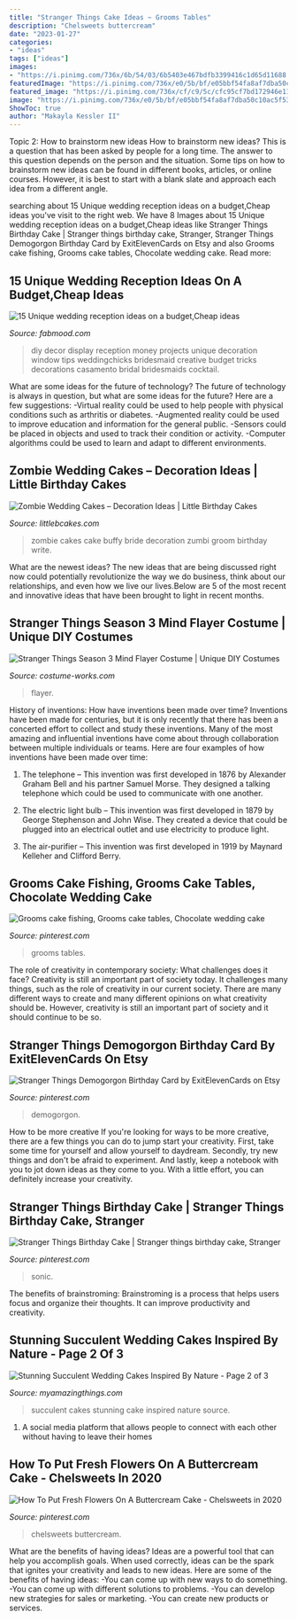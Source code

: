 ```yaml
---
title: "Stranger Things Cake Ideas ~ Grooms Tables"
description: "Chelsweets buttercream"
date: "2023-01-27"
categories:
- "ideas"
tags: ["ideas"]
images:
- "https://i.pinimg.com/736x/6b/54/03/6b5403e467bdfb3399416c1d65d11688.jpg"
featuredImage: "https://i.pinimg.com/736x/e0/5b/bf/e05bbf54fa8af7dba50c10ac5f53900e.jpg"
featured_image: "https://i.pinimg.com/736x/cf/c9/5c/cfc95cf7bd172946e11054fc7c35378c.jpg"
image: "https://i.pinimg.com/736x/e0/5b/bf/e05bbf54fa8af7dba50c10ac5f53900e.jpg"
ShowToc: true
author: "Makayla Kessler II"
---
```



Topic 2: How to brainstorm new ideas
How to brainstorm new ideas? This is a question that has been asked by people for a long time. The answer to this question depends on the person and the situation. Some tips on how to brainstorm new ideas can be found in different books, articles, or online courses. However, it is best to start with a blank slate and approach each idea from a different angle.

	

		
searching about 15 Unique wedding reception ideas on a budget,Cheap ideas you've visit to the right web. We have 8 Images about 15 Unique wedding reception ideas on a budget,Cheap ideas like Stranger Things Birthday Cake | Stranger things birthday cake, Stranger, Stranger Things Demogorgon Birthday Card by ExitElevenCards on Etsy and also Grooms cake fishing, Grooms cake tables, Chocolate wedding cake. Read more:
		
    
## 15 Unique Wedding Reception Ideas On A Budget,Cheap Ideas

<img loading=lazy src="http://www.fabmood.com/wp-content/uploads/2015/08/unique-wedding-reception-ideas12.jpg" onerror="this.onerror=null;this.src='https://tse2.mm.bing.net/th?id=OIP.w0WM4L0_EBmVcV_7TapkKQHaLH&amp;pid=15.1';" alt="15 Unique wedding reception ideas on a budget,Cheap ideas">

_Source: fabmood.com_

>diy decor display reception money projects unique decoration window tips weddingchicks bridesmaid creative budget tricks decorations casamento bridal bridesmaids cocktail. 

	

What are some ideas for the future of technology?
The future of technology is always in question, but what are some ideas for the future? Here are a few suggestions: 
-Virtual reality could be used to help people with physical conditions such as arthritis or diabetes. 
-Augmented reality could be used to improve education and information for the general public. 
-Sensors could be placed in objects and used to track their condition or activity. 
-Computer algorithms could be used to learn and adapt to different environments.

    
## Zombie Wedding Cakes – Decoration Ideas | Little Birthday Cakes

<img loading=lazy src="http://www.littlebcakes.com/wp-content/uploads/2014/05/Zombie-Wedding-Cakes-Pictures.jpg" onerror="this.onerror=null;this.src='https://tse3.mm.bing.net/th?id=OIP.MdG5vi9LW2Y-w-O9KCgncgHaJ4&amp;pid=15.1';" alt="Zombie Wedding Cakes – Decoration Ideas | Little Birthday Cakes">

_Source: littlebcakes.com_

>zombie cakes cake buffy bride decoration zumbi groom birthday write. 

	

What are the newest ideas?
The new ideas that are being discussed right now could potentially revolutionize the way we do business, think about our relationships, and even how we live our lives.Below are 5 of the most recent and innovative ideas that have been brought to light in recent months.

    
## Stranger Things Season 3 Mind Flayer Costume | Unique DIY Costumes

<img loading=lazy src="https://photos.costume-works.com/full/stranger_things_season_3_mind_flayer2.jpg" onerror="this.onerror=null;this.src='https://tse4.mm.bing.net/th?id=OIP.Bl8Y48Z-xCmCyuvWfqUPKgHaJ3&amp;pid=15.1';" alt="Stranger Things Season 3 Mind Flayer Costume | Unique DIY Costumes">

_Source: costume-works.com_

>flayer. 

	

History of inventions: How have inventions been made over time?
Inventions have been made for centuries, but it is only recently that there has been a concerted effort to collect and study these inventions. Many of the most amazing and influential inventions have come about through collaboration between multiple individuals or teams. Here are four examples of how inventions have been made over time:

1) The telephone – This invention was first developed in 1876 by Alexander Graham Bell and his partner Samuel Morse. They designed a talking telephone which could be used to communicate with one another.

2) The electric light bulb – This invention was first developed in 1879 by George Stephenson and John Wise. They created a device that could be plugged into an electrical outlet and use electricity to produce light.

3) The air-purifier – This invention was first developed in 1919 by Maynard Kelleher and Clifford Berry.

    
## Grooms Cake Fishing, Grooms Cake Tables, Chocolate Wedding Cake

<img loading=lazy src="https://i.pinimg.com/736x/e0/5b/bf/e05bbf54fa8af7dba50c10ac5f53900e.jpg" onerror="this.onerror=null;this.src='https://tse1.mm.bing.net/th?id=OIP.VaxkzES8pgiUMmXbC9JM_AHaJ3&amp;pid=15.1';" alt="Grooms cake fishing, Grooms cake tables, Chocolate wedding cake">

_Source: pinterest.com_

>grooms tables. 

	

The role of creativity in contemporary society: What challenges does it face?
Creativity is still an important part of society today. It challenges many things, such as the role of creativity in our current society. There are many different ways to create and many different opinions on what creativity should be. However, creativity is still an important part of society and it should continue to be so.

    
## Stranger Things Demogorgon Birthday Card By ExitElevenCards On Etsy

<img loading=lazy src="https://i.pinimg.com/736x/6b/54/03/6b5403e467bdfb3399416c1d65d11688.jpg" onerror="this.onerror=null;this.src='https://tse2.mm.bing.net/th?id=OIP.Q53kLtzOS2L7QbKelT26EgHaJ3&amp;pid=15.1';" alt="Stranger Things Demogorgon Birthday Card by ExitElevenCards on Etsy">

_Source: pinterest.com_

>demogorgon. 

	

How to be more creative
If you're looking for ways to be more creative, there are a few things you can do to jump start your creativity. First, take some time for yourself and allow yourself to daydream. Secondly, try new things and don't be afraid to experiment. And lastly, keep a notebook with you to jot down ideas as they come to you. With a little effort, you can definitely increase your creativity.

    
## Stranger Things Birthday Cake | Stranger Things Birthday Cake, Stranger

<img loading=lazy src="https://i.pinimg.com/736x/3c/53/ae/3c53ae43fec251b8740118a75228b4ac.jpg" onerror="this.onerror=null;this.src='https://tse1.mm.bing.net/th?id=OIP.GRcvJtPDl5Ts9FQvy56WJQHaNK&amp;pid=15.1';" alt="Stranger Things Birthday Cake | Stranger things birthday cake, Stranger">

_Source: pinterest.com_

>sonic. 

	

The benefits of brainstroming:
Brainstroming is a process that helps users focus and organize their thoughts. It can improve productivity and creativity.

    
## Stunning Succulent Wedding Cakes Inspired By Nature - Page 2 Of 3

<img loading=lazy src="http://myamazingthings.com/wp-content/uploads/2018/06/succulent-wedding-cake-7-.jpg" onerror="this.onerror=null;this.src='https://tse3.mm.bing.net/th?id=OIP.5hQp6bCSxsMS06B-zFSOnwHaLF&amp;pid=15.1';" alt="Stunning Succulent Wedding Cakes Inspired By Nature - Page 2 of 3">

_Source: myamazingthings.com_

>succulent cakes stunning cake inspired nature source. 

	

1. A social media platform that allows people to connect with each other without having to leave their homes 

    
## How To Put Fresh Flowers On A Buttercream Cake - Chelsweets In 2020

<img loading=lazy src="https://i.pinimg.com/736x/cf/c9/5c/cfc95cf7bd172946e11054fc7c35378c.jpg" onerror="this.onerror=null;this.src='https://tse3.mm.bing.net/th?id=OIP.QzHPjXgi2eFqJ9liVbaTKwHaLD&amp;pid=15.1';" alt="How To Put Fresh Flowers On A Buttercream Cake - Chelsweets in 2020">

_Source: pinterest.com_

>chelsweets buttercream. 

	

What are the benefits of having ideas?
Ideas are a powerful tool that can help you accomplish goals. When used correctly, ideas can be the spark that ignites your creativity and leads to new ideas. Here are some of the benefits of having ideas: 
-You can come up with new ways to do something. 
-You can come up with different solutions to problems. 
-You can develop new strategies for sales or marketing. 
-You can create new products or services.

